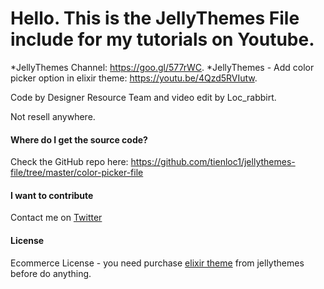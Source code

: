 # Hello. This is the JellyThemes File include for my tutorials on Youtube.

*JellyThemes Channel: https://goo.gl/577rWC.
*JellyThemes - Add color picker option in elixir theme: https://youtu.be/4Qzd5RVIutw.

Code by Designer Resource Team and video edit by Loc_rabbirt.

Not resell anywhere.

#### Where do I get the source code?
Check the GitHub repo here: https://github.com/tienloc1/jellythemes-file/tree/master/color-picker-file

#### I want to contribute
Contact me on [Twitter](@Loc_rabbirt)

#### License
Ecommerce License - you need purchase [elixir theme](http://goo.gl/Q1gdNT) from jellythemes before do anything.